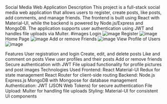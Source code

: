 Social Media Web Application
Description
This project is a full-stack social media web application that allows users to register, create posts, like posts, add comments, and manage friends. The frontend is built using React with Material-UI, while the backend is powered by Node.js/Express and MongoDB. The application supports user authentication using JWT and handles file uploads via Multer.
#images
Login
![image](https://github.com/user-attachments/assets/cd4c4a0d-fc3a-4007-a64f-e16123ae7636)
Register
![image](https://github.com/user-attachments/assets/c4033ad0-97ae-4922-8d15-98451e537284)
Home Page
![image](https://github.com/user-attachments/assets/ea1bd39d-0166-4c10-9305-05974a9320a1)
Add or remove Friends
![image](https://github.com/user-attachments/assets/65dd0d1c-dcb3-4661-88e6-75b661293ca9)
View Profile of Users
![image](https://github.com/user-attachments/assets/d8b53a5a-5edd-4bd7-b1c7-d6fefa35ec2e)


Features
User registration and login
Create, edit, and delete posts
Like and comment on posts
View user profiles and their posts
Add or remove friends
Secure authentication with JWT
File upload functionality for profile pictures and post images
Technologies Used
Frontend:
React
Material-UI
Redux for state management
React Router for client-side routing
Backend:
Node.js
Express.js
MongoDB with Mongoose for database management
Authentication:
JWT (JSON Web Tokens) for secure authentication
File Upload:
Multer for handling file uploads
Styling:
Material-UI for consistent UI components
